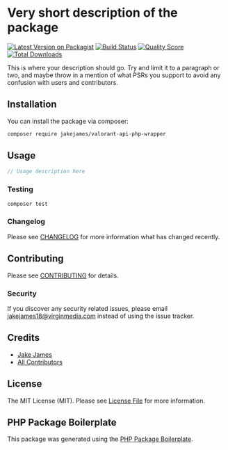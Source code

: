 # Very short description of the package

[![Latest Version on Packagist](https://img.shields.io/packagist/v/jakejames/valorant-api-php-wrapper.svg?style=flat-square)](https://packagist.org/packages/jakejames/valorant-api-php-wrapper)
[![Build Status](https://img.shields.io/travis/jakejames/valorant-api-php-wrapper/master.svg?style=flat-square)](https://travis-ci.org/jakejames/valorant-api-php-wrapper)
[![Quality Score](https://img.shields.io/scrutinizer/g/jakejames/valorant-api-php-wrapper.svg?style=flat-square)](https://scrutinizer-ci.com/g/jakejames/valorant-api-php-wrapper)
[![Total Downloads](https://img.shields.io/packagist/dt/jakejames/valorant-api-php-wrapper.svg?style=flat-square)](https://packagist.org/packages/jakejames/valorant-api-php-wrapper)

This is where your description should go. Try and limit it to a paragraph or two, and maybe throw in a mention of what PSRs you support to avoid any confusion with users and contributors.

## Installation

You can install the package via composer:

```bash
composer require jakejames/valorant-api-php-wrapper
```

## Usage

``` php
// Usage description here
```

### Testing

``` bash
composer test
```

### Changelog

Please see [CHANGELOG](CHANGELOG.md) for more information what has changed recently.

## Contributing

Please see [CONTRIBUTING](CONTRIBUTING.md) for details.

### Security

If you discover any security related issues, please email jakejames18@virginmedia.com instead of using the issue tracker.

## Credits

- [Jake James](https://github.com/jakejames)
- [All Contributors](../../contributors)

## License

The MIT License (MIT). Please see [License File](LICENSE.md) for more information.

## PHP Package Boilerplate

This package was generated using the [PHP Package Boilerplate](https://laravelpackageboilerplate.com).